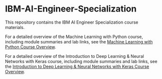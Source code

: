 # IBM-AI-Engineer-Specialization

This repository contains the IBM AI Engineer Specialization course materials.

For a detailed overview of the Machine Learning with Python course, including module summaries and lab links, see the [Machine Learning with Python Course Overview](1%20-%20Machine%20Learning%20with%20Python/README.md).

For a detailed overview of the Introduction to Deep Learning & Neural Networks with Keras course, including module summaries and lab links, see the [Introduction to Deep Learning & Neural Networks with Keras Course Overview](2%20-%20Introduction%20to%20Deep%20Learning%20%26%20Neural%20Networks%20with%20Keras/README.md).
